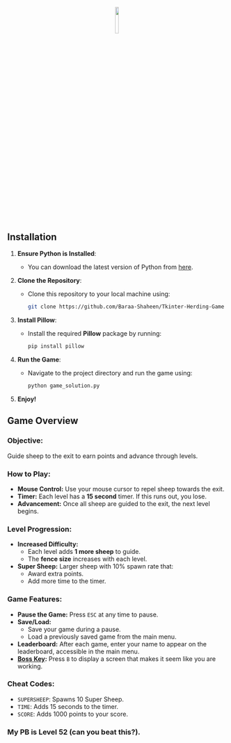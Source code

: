 <p align="center"><img width=12.5% src="https://github.com/Baraa-Shaheen/Python-Tkinter-Game/blob/Cwk-02/sheep.png"></p>

## Installation

1. **Ensure Python is Installed**:
   - You can download the latest version of Python from [here](https://www.python.org/downloads/).

2. **Clone the Repository**:
   - Clone this repository to your local machine using:
     ```bash
     git clone https://github.com/Baraa-Shaheen/Tkinter-Herding-Game
     ```

3. **Install Pillow**:
   - Install the required **Pillow** package by running:
     ```bash
     pip install pillow
     ```

4. **Run the Game**:
   - Navigate to the project directory and run the game using:
     ```bash
     python game_solution.py
     ```
5. **Enjoy!**

## Game Overview

### Objective:
Guide sheep to the exit to earn points and advance through levels.

### How to Play:
- **Mouse Control:** Use your mouse cursor to repel sheep towards the exit.
- **Timer:** Each level has a **15 second** timer. If this runs out, you lose.
- **Advancement:** Once all sheep are guided to the exit, the next level begins.

### Level Progression:
- **Increased Difficulty:** 
  - Each level adds **1 more sheep** to guide.
  - The **fence size** increases with each level.
- **Super Sheep:** Larger sheep with 10% spawn rate that:
  - Award extra points.
  - Add more time to the timer.

### Game Features:
- **Pause the Game:** Press `ESC` at any time to pause.
- **Save/Load:** 
  - Save your game during a pause.
  - Load a previously saved game from the main menu.
- **Leaderboard:** After each game, enter your name to appear on the leaderboard, accessible in the main menu.
- **[Boss Key](https://en.wikipedia.org/wiki/Boss_key):** Press `B` to display a screen that makes it seem like you are working.
### Cheat Codes:
- `SUPERSHEEP`: Spawns 10 Super Sheep.
- `TIME`: Adds 15 seconds to the timer.
- `SCORE`: Adds 1000 points to your score.


### My PB is Level **52** (can you beat this?).
